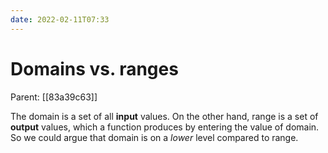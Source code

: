 ```yaml
---
date: 2022-02-11T07:33
---
```


# Domains vs. ranges
Parent: [[83a39c63]]

The domain is a set of all **input** values. On the other hand, range is a set of **output** values, which a function produces by entering the value of domain. So we could argue that domain is on a *lower* level compared to range.
